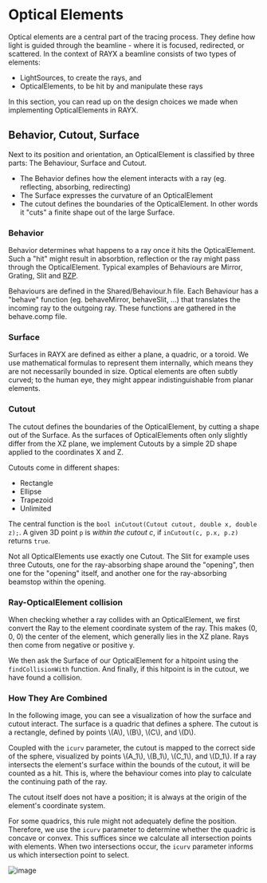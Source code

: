 # Optical Elements

Optical elements are a central part of the tracing process. They define how light is guided through the beamline - where it is focused, redirected, or scattered.
In the context of RAYX a beamline consists of two types of elements:
- LightSources, to create the rays, and
- OpticalElements, to be hit by and manipulate these rays

In this section, you can read up on the design choices we made when implementing OpticalElements in RAYX.

## Behavior, Cutout, Surface

Next to its position and orientation, an OpticalElement is classified by three parts: The Behaviour, Surface and Cutout.
- The Behavior defines how the element interacts with a ray (eg. reflecting, absorbing, redirecting)
- The Surface expresses the curvature of an OpticalElement
- The cutout defines the boundaries of the OpticalElement. In other words it "cuts" a finite shape out of the large Surface.

### Behavior

Behavior determines what happens to a ray once it hits the OpticalElement.
Such a "hit" might result in absorbtion, reflection or the ray might pass through the OpticalElement.
Typical examples of Behaviours are Mirror, Grating, Slit and [RZP](./RZP.md).

Behaviours are defined in the Shared/Behaviour.h file.
Each Behaviour has a "behave" function (eg. behaveMirror, behaveSlit, ...) that translates the incoming ray to the outgoing ray.
These functions are gathered in the behave.comp file.

### Surface

Surfaces in RAYX are defined as either a plane, a quadric, or a toroid.
We use mathematical formulas to represent them internally, which means they are not necessarily bounded in size.
Optical elements are often subtly curved; to the human eye, they might appear indistinguishable from planar elements.

### Cutout

The cutout defines the boundaries of the OpticalElement, by cutting a shape out of the Surface.
As the surfaces of OpticalElements often only slightly differ from the XZ plane, we implement Cutouts by a simple 2D shape applied to the coordinates X and Z.

Cutouts come in different shapes:
- Rectangle
- Ellipse
- Trapezoid
- Unlimited

The central function is the `bool inCutout(Cutout cutout, double x, double z);`.
A given 3D point `p` is _within the cutout c_, if `inCutout(c, p.x, p.z)` returns `true`.

Not all OpticalElements use exactly one Cutout.
The Slit for example uses three Cutouts, one for the ray-absorbing shape around the "opening", then one for the "opening" itself, and another one for the ray-absorbing beamstop within the opening.

### Ray-OpticalElement collision

When checking whether a ray collides with an OpticalElement, we first convert the Ray to the element coordinate system of the ray.
This makes (0, 0, 0) the center of the element, which generally lies in the XZ plane.
Rays then come from negative or positive y.

We then ask the Surface of our OpticalElement for a hitpoint using the `findCollisionWith` function.
And finally, if this hitpoint is in the cutout, we have found a collision.

### How They Are Combined

In the following image, you can see a visualization of how the surface and cutout interact.
The surface is a quadric that defines a sphere. The cutout is a rectangle, defined by points \\(A\\), \\(B\\), \\(C\\), and \\(D\\).
<!-- TODO what role does icurv really play? -->
Coupled with the `icurv` parameter, the cutout is mapped to the correct side of the sphere, visualized by points \\(A_1\\), \\(B_1\\), \\(C_1\\), and \\(D_1\\).
If a ray intersects the element's surface within the bounds of the cutout, it will be counted as a hit.
This is, where the behaviour comes into play to calculate the continuing path of the ray.

The cutout itself does not have a position; it is always at the origin of the element's coordinate system.

For some quadrics, this rule might not adequately define the position.
Therefore, we use the `icurv` parameter to determine whether the quadric is concave or convex.
This suffices since we calculate all intersection points with elements.
When two intersections occur, the `icurv` parameter informs us which intersection point to select.

![image](../../res/wastebox.png)
